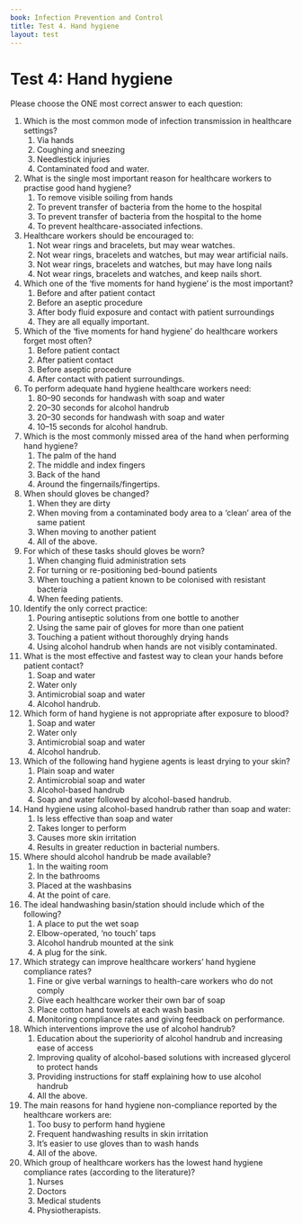 ```yaml
---
book: Infection Prevention and Control
title: Test 4. Hand hygiene
layout: test
---
```


# Test 4: Hand hygiene

Please choose the ONE most correct answer to each question:

1.	Which is the most common mode of infection transmission in healthcare settings?
	1.	Via hands
	1.	Coughing and sneezing
	1.	Needlestick injuries
	1.	Contaminated food and water.
2.	What is the single most important reason for healthcare workers to practise good hand hygiene? 
	1.	To remove visible soiling from hands
	1.	To prevent transfer of bacteria from the home to the hospital
	1.	To prevent transfer of bacteria from the hospital to the home 
	1.	To prevent healthcare-associated infections.
3.	Healthcare workers should be encouraged to:
	1.	Not wear rings and bracelets, but may wear watches.
	1.	Not wear rings, bracelets and watches, but may wear artificial nails.
	1.	Not wear rings, bracelets and watches, but may have long nails
	1.	Not wear rings, bracelets and watches, and keep nails short.
4.	Which one of the ‘five moments for hand hygiene’ is the most important?
	1.	Before and after patient contact
	1.	Before an aseptic procedure
	1.	After body fluid exposure and contact with patient surroundings
	1.	They are all equally important.
5.	Which of the ‘five moments for hand hygiene’ do healthcare workers forget most often? 
	1.	Before patient contact
	1.	After patient contact
	1.	Before aseptic procedure
	1.	After contact with patient surroundings.
6.	To perform adequate hand hygiene healthcare workers need: 
	1.	80–90 seconds for handwash with soap and water
	1.	20–30 seconds for alcohol handrub
	1.	20–30 seconds for handwash with soap and water
	1.	10–15 seconds for alcohol handrub.
7.	Which is the most commonly missed area of the hand when performing hand hygiene?
	1.	The palm of the hand
	1.	The middle and index fingers
	1.	Back of the hand
	1.	Around the fingernails/fingertips.
8.	When should gloves be changed?
	1.	When they are dirty
	1.	When moving from a contaminated body area to a ‘clean’ area of the same patient
	1.	When moving to another patient
	1.	All of the above.
9.	For which of these tasks should gloves be worn?
	1.	When changing fluid administration sets 
	1.	For turning or re-positioning bed-bound patients
	1.	When touching a patient known to be colonised with resistant bacteria
	1.	When feeding patients.
10.	Identify the only correct practice:
	1.	Pouring antiseptic solutions from one bottle to another 
	1.	Using the same pair of gloves for more than one patient 
	1.	Touching a patient without thoroughly drying hands 
	1.	Using alcohol handrub when hands are not visibly contaminated.
11.	What is the most effective and fastest way to clean your hands before patient contact?
	1.	Soap and water 
	1.	Water only
	1.	Antimicrobial soap and water
	1.	Alcohol handrub.
12.	Which form of hand hygiene is not appropriate after exposure to blood? 
	1.	Soap and water 
	1.	Water only
	1.	Antimicrobial soap and water
	1.	Alcohol handrub.
13.	Which of the following hand hygiene agents is least drying to your skin?
	1.	Plain soap and water
	1.	Antimicrobial soap and water
	1.	Alcohol-based handrub
	1.	Soap and water followed by alcohol-based handrub.
14.	Hand hygiene using alcohol-based handrub rather than soap and water:
	1.	Is less effective than soap and water
	1.	Takes longer to perform
	1.	Causes more skin irritation
	1.	Results in greater reduction in bacterial numbers.
15.	Where should alcohol handrub be made available? 
	1.	In the waiting room
	1.	In the bathrooms
	1.	Placed at the washbasins
	1.	At the point of care.
16.	The ideal handwashing basin/station should include which of the following? 
	1.	A place to put the wet soap
	1.	Elbow-operated, ‘no touch’ taps
	1.	Alcohol handrub mounted at the sink
	1.	A plug for the sink.
17.	Which strategy can improve healthcare workers’ hand hygiene compliance rates?
	1.	Fine or give verbal warnings to health-care workers who do not comply
	1.	Give each healthcare worker their own bar of soap
	1.	Place cotton hand towels at each wash basin 
	1.	Monitoring compliance rates and giving feedback on performance. 
18.	Which interventions improve the use of alcohol handrub? 
	1.	Education about the superiority of alcohol handrub and increasing ease of access
	1.	Improving quality of alcohol-based solutions with increased glycerol to protect hands
	1.	Providing instructions for staff explaining how to use alcohol handrub 
	1.	All the above.
19.	The main reasons for hand hygiene non-compliance reported by the healthcare workers are:
	1.	Too busy to perform hand hygiene 
	1.	Frequent handwashing results in skin irritation
	1.	It’s easier to use gloves than to wash hands
	1.	All of the above.
20.	Which group of healthcare workers has the lowest hand hygiene compliance rates (according to the literature)?
	1.	Nurses
	1.	Doctors
	1.	Medical students
	1.	Physiotherapists.